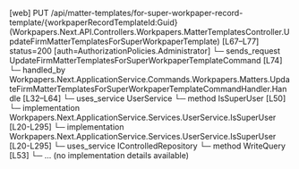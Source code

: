 [web] PUT /api/matter-templates/for-super-workpaper-record-template/{workpaperRecordTemplateId:Guid}  (Workpapers.Next.API.Controllers.Workpapers.MatterTemplatesController.UpdateFirmMatterTemplatesForSuperWorkpaperTemplate)  [L67–L77] status=200 [auth=AuthorizationPolicies.Administrator]
  └─ sends_request UpdateFirmMatterTemplatesForSuperWorkpaperTemplateCommand [L74]
    └─ handled_by Workpapers.Next.ApplicationService.Commands.Workpapers.Matters.UpdateFirmMatterTemplatesForSuperWorkpaperTemplateCommandHandler.Handle [L32–L64]
      └─ uses_service UserService
        └─ method IsSuperUser [L50]
          └─ implementation Workpapers.Next.ApplicationService.Services.UserService.IsSuperUser [L20-L295]
          └─ implementation Workpapers.Next.ApplicationService.Services.UserService.IsSuperUser [L20-L295]
      └─ uses_service IControlledRepository<WorkpaperRecordTemplate>
        └─ method WriteQuery [L53]
          └─ ... (no implementation details available)

